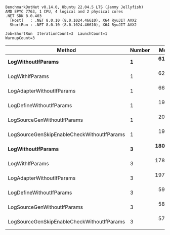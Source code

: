 ```

BenchmarkDotNet v0.14.0, Ubuntu 22.04.5 LTS (Jammy Jellyfish)
AMD EPYC 7763, 1 CPU, 4 logical and 2 physical cores
.NET SDK 8.0.403
  [Host]   : .NET 8.0.10 (8.0.1024.46610), X64 RyuJIT AVX2
  ShortRun : .NET 8.0.10 (8.0.1024.46610), X64 RyuJIT AVX2

Job=ShortRun  IterationCount=3  LaunchCount=1  
WarmupCount=3  

```
| Method                                     | Number | Mean      | Error     | StdDev   | Min       | Max       | Gen0   | Allocated |
|------------------------------------------- |------- |----------:|----------:|---------:|----------:|----------:|-------:|----------:|
| **LogWithoutIfParams**                         | **1**      |  **61.03 ns** |  **5.040 ns** | **0.276 ns** |  **60.76 ns** |  **61.31 ns** | **0.0010** |      **88 B** |
| LogWithIfParams                            | 1      |  62.71 ns | 30.650 ns | 1.680 ns |  60.93 ns |  64.27 ns | 0.0010 |      88 B |
| LogAdapterWithoutIfParams                  | 1      |  66.85 ns |  7.076 ns | 0.388 ns |  66.53 ns |  67.28 ns | 0.0010 |      88 B |
| LogDefineWithoutIfParams                   | 1      |  19.79 ns |  1.084 ns | 0.059 ns |  19.76 ns |  19.86 ns |      - |         - |
| LogSourceGenWithoutIfParams                | 1      |  20.08 ns |  1.719 ns | 0.094 ns |  19.97 ns |  20.16 ns |      - |         - |
| LogSourceGenSkipEnableCheckWithoutIfParams | 1      |  19.15 ns |  0.533 ns | 0.029 ns |  19.12 ns |  19.18 ns |      - |         - |
| **LogWithoutIfParams**                         | **3**      | **180.27 ns** | **31.884 ns** | **1.748 ns** | **178.95 ns** | **182.25 ns** | **0.0031** |     **264 B** |
| LogWithIfParams                            | 3      | 178.88 ns | 12.230 ns | 0.670 ns | 178.21 ns | 179.55 ns | 0.0031 |     264 B |
| LogAdapterWithoutIfParams                  | 3      | 197.36 ns |  3.253 ns | 0.178 ns | 197.19 ns | 197.55 ns | 0.0031 |     264 B |
| LogDefineWithoutIfParams                   | 3      |  59.15 ns |  2.863 ns | 0.157 ns |  59.02 ns |  59.33 ns |      - |         - |
| LogSourceGenWithoutIfParams                | 3      |  58.50 ns |  7.345 ns | 0.403 ns |  58.21 ns |  58.96 ns |      - |         - |
| LogSourceGenSkipEnableCheckWithoutIfParams | 3      |  57.14 ns |  3.785 ns | 0.207 ns |  56.99 ns |  57.37 ns |      - |         - |
